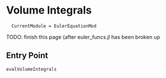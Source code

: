 # Volume Integrals

```@meta
  CurrentModule = EulerEquationMod
```

TODO: finish this page (after euler_funcs.jl has been broken up

## Entry Point

```@docs
evalVolumeIntegrals
```
